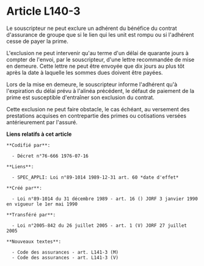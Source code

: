 # Article L140-3

Le souscripteur ne peut exclure un adhérent du bénéfice du contrat d'assurance de groupe que si le lien qui les unit est
rompu ou si l'adhérent cesse de payer la prime.

L'exclusion ne peut intervenir qu'au terme d'un délai de quarante jours à compter de l'envoi, par le souscripteur, d'une
lettre recommandée de mise en demeure. Cette lettre ne peut être envoyée que dix jours au plus tôt après la date à laquelle
les sommes dues doivent être payées.

Lors de la mise en demeure, le souscripteur informe l'adhérent qu'à l'expiration du délai prévu à l'alinéa précédent, le
défaut de paiement de la prime est susceptible d'entraîner son exclusion du contrat.

Cette exclusion ne peut faire obstacle, le cas échéant, au versement des prestations acquises en contrepartie des primes ou
cotisations versées antérieurement par l'assuré.

**Liens relatifs à cet article**

	**Codifié par**:

	  - Décret n°76-666 1976-07-16

	**Liens**:

	  - SPEC_APPLI: Loi n°89-1014 1989-12-31 art. 60 *date d'effet*

	**Créé par**:

	  - Loi n°89-1014 du 31 décembre 1989 - art. 16 () JORF 3 janvier 1990 en vigueur le 1er mai 1990

	**Transféré par**:

	  - Loi n°2005-842 du 26 juillet 2005 - art. 1 (V) JORF 27 juillet 2005

	**Nouveaux textes**:

	  - Code des assurances - art. L141-3 (M)
	  - Code des assurances - art. L141-3 (V)
